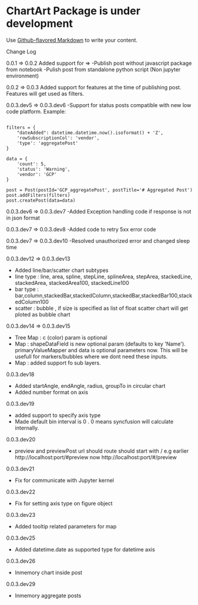 # ChartArt Package is under development

Use 
[Github-flavored Markdown](https://guides.github.com/features/mastering-markdown/)
to write your content.

Change Log 

0.0.1 => 0.0.2 
Added support for =>
-Publish post without javascript package from notebook
-Pulish post from standalone python script (Non jupyter environment)


0.0.2 => 0.0.3 
Added support for features at the time of publishing post. Features will get used as filters.

0.0.3.dev5 => 0.0.3.dev6
-Support for status posts compatible with new low code platform.
Example: 

```

filters = {
    "dateAdded": datetime.datetime.now().isoformat() + 'Z',
    'rowSubscriptionCol': 'vendor',
    'type': 'aggregatePost'
}

data = {
    'count': 5,
    'status': 'Warning',
    'vendor': 'GCP'
}

post = Post(postId='GCP_aggregatePost', postTitle='# Aggregated Post')
post.addFilters(filters)
post.createPost(data=data)

```
0.0.3.dev6 => 0.0.3.dev7
-Added Exception handling code if response is not in json format

0.0.3.dev7 => 0.0.3.dev8
-Added code to retry 5xx error code 

0.0.3.dev7 => 0.0.3.dev10
-Resolved unauthorized error and changed sleep time

0.0.3.dev12 => 0.0.3.dev13
- Added line/bar/scatter chart subtypes
- line type : line, area, spline, stepLine, splineArea, stepArea, stackedLine, stackedArea, stackedArea100, stackedLine100
- bar type : bar,column,stackedBar,stackedColumn,stackedBar,stackedBar100,stackedColumn100  
- scatter : bubble , if size is specified as list of float scatter chart will get ploted as bubble chart

0.0.3.dev14 => 0.0.3.dev15
- Tree Map : c (color) param is optional
- Map : shapeDataField is new optional param (defaults to key 'Name'). primaryValueMapper and data is optional parameters now. This will be usefull for markers/bubbles where we dont need these inputs.
- Map : added support fo sub layers. 

0.0.3.dev18
- Added startAngle, endAngle, radius, groupTo in circular chart
- Added number format on axis

0.0.3.dev19
- added support to specify axis type 
- Made default bin interval is 0 . 0 means syncfusion will calculate internally.

0.0.3.dev20
- preview and previewPost url should route should start with /  e.g  earlier http://localhost:port/#preview  now http://localhost:port/#/preview

0.0.3.dev21
- Fix for communicate with Jupyter kernel

0.0.3.dev22
- Fix for setting axis type on figure object

0.0.3.dev23
- Added tooltip related parameters for map

0.0.3.dev25
- Added datetime.date as supported type for datetime axis

0.0.3.dev26
- Inmemory chart inside post

0.0.3.dev29
- Inmemory aggregate posts


